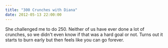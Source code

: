 ```yaml
---
title: "300 Crunches with Diana"
date: 2012-05-13 22:00:00
---
```


She challenged me to do 250. Neither of us have ever done a lot of crunches, so we didn't even know if that was a hard goal or not. Turns out it starts to burn early but then feels like you can go forever.
